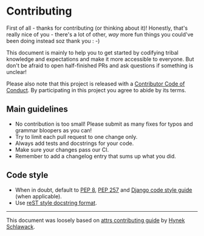 # Contributing
First of all - thanks for contributing (or thinking about it)! Honestly, that's
really nice of you - there's a lot of other, _way_ more fun things you could've
been doing instead soz thank you : -)

This document is mainly to help you to get started by codifying tribal
knowledge and expectations and make it more accessible to everyone. But don't
be afraid to open half-finished PRs and ask questions if something is unclear!

Please also note that this project is released with a
[Contributor Code of Conduct][code of conduct]. By participating in this
project you agree to abide by its terms.

## Main guidelines
- No contribution is too small! Please submit as many fixes for typos and
  grammar bloopers as you can!
- Try to limit each pull request to one change only.
- Always add tests and docstrings for your code.
- Make sure your changes pass our CI.
- Remember to add a changelog entry that sums up what you did.

## Code style
- When in doubt, default to [PEP 8][pep8], [PEP 257][pep257] and
  [Django code style guide][django code style] (when applicable).
- Use [reST style docstring format][docstring format].

---

This document was loosely based on [attrs contributing guide][attrs contributing guide]
by [Hynek Schlawack][hynek].


[attrs contributing guide]: https://github.com/python-attrs/attrs/blob/master/.github/CONTRIBUTING.rst
[code of conduct]: https://github.com/pawelad/pymonzo/blob/master/.github/CODE_OF_CONDUCT.md
[django code style]: https://docs.djangoproject.com/en/dev/internals/contributing/writing-code/coding-style/
[docstring format]: https://thomas-cokelaer.info/tutorials/sphinx/docstring_python.html
[hynek]: https://hynek.me/about/
[pep257]:  https://www.python.org/dev/peps/pep-0257/
[pep8]: https://www.python.org/dev/peps/pep-0008/
[pyenv]: https://github.com/pyenv/pyenv
[tox]: https://tox.readthedocs.io/
